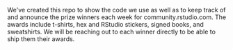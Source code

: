 We've created this repo to show the code we use as well as to keep track of and announce the prize winners each week for community.rstudio.com.  The awards include t-shirts, hex and RStudio stickers, signed books, and sweatshirts. We will be reaching out to each winner directly to be able to ship them their awards.
